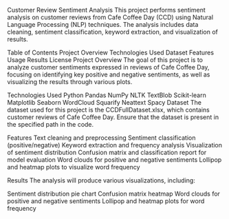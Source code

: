 Customer Review Sentiment Analysis
This project performs sentiment analysis on customer reviews from Cafe Coffee Day (CCD) using Natural Language Processing (NLP) techniques. The analysis includes data cleaning, sentiment classification, keyword extraction, and visualization of results.

Table of Contents
Project Overview
Technologies Used
Dataset
Features
Usage
Results
License
Project Overview
The goal of this project is to analyze customer sentiments expressed in reviews of Cafe Coffee Day, focusing on identifying key positive and negative sentiments, as well as visualizing the results through various plots.

Technologies Used
Python
Pandas
NumPy
NLTK
TextBlob
Scikit-learn
Matplotlib
Seaborn
WordCloud
Squarify
Neattext
Spacy
Dataset
The dataset used for this project is the CCDFullDataset.xlsx, which contains customer reviews of Cafe Coffee Day. Ensure that the dataset is present in the specified path in the code.

Features
Text cleaning and preprocessing
Sentiment classification (positive/negative)
Keyword extraction and frequency analysis
Visualization of sentiment distribution
Confusion matrix and classification report for model evaluation
Word clouds for positive and negative sentiments
Lollipop and heatmap plots to visualize word frequency

Results
The analysis will produce various visualizations, including:

Sentiment distribution pie chart
Confusion matrix heatmap
Word clouds for positive and negative sentiments
Lollipop and heatmap plots for word frequency
